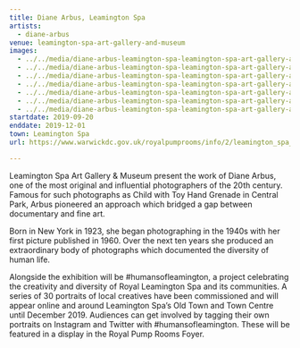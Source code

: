 ```yaml
---
title: Diane Arbus, Leamington Spa
artists:
  - diane-arbus
venue: leamington-spa-art-gallery-and-museum
images:
  - ../../media/diane-arbus-leamington-spa-leamington-spa-art-gallery-and-museum-2019-09-20-0.webp
  - ../../media/diane-arbus-leamington-spa-leamington-spa-art-gallery-and-museum-2019-09-20-1.webp
  - ../../media/diane-arbus-leamington-spa-leamington-spa-art-gallery-and-museum-2019-09-20-2.webp
  - ../../media/diane-arbus-leamington-spa-leamington-spa-art-gallery-and-museum-2019-09-20-3.webp
  - ../../media/diane-arbus-leamington-spa-leamington-spa-art-gallery-and-museum-2019-09-20-4.webp
  - ../../media/diane-arbus-leamington-spa-leamington-spa-art-gallery-and-museum-2019-09-20-5.webp
  - ../../media/diane-arbus-leamington-spa-leamington-spa-art-gallery-and-museum-2019-09-20-6.webp
startdate: 2019-09-20
enddate: 2019-12-01
town: Leamington Spa
url: https://www.warwickdc.gov.uk/royalpumprooms/info/2/leamington_spa_art_gallery_and_museum

---
```


Leamington Spa Art Gallery & Museum present the work of Diane Arbus, one of the most original and influential photographers of the 20th century. Famous for such photographs as Child with Toy Hand Grenade in Central Park, Arbus pioneered an approach which bridged a gap between documentary and fine art.

Born in New York in 1923, she began photographing in the 1940s with her first picture published in 1960. Over the next ten years she produced an extraordinary body of photographs which documented the diversity of human life.

Alongside the exhibition will be #humansofleamington, a project celebrating the creativity and diversity of Royal Leamington Spa and its communities. A series of 30 portraits of local creatives have been commissioned and will appear online and around Leamington Spa’s Old Town and Town Centre until December 2019. Audiences can get involved by tagging their own portraits on Instagram and Twitter with #humansofleamington. These will be featured in a display in the Royal Pump Rooms Foyer.